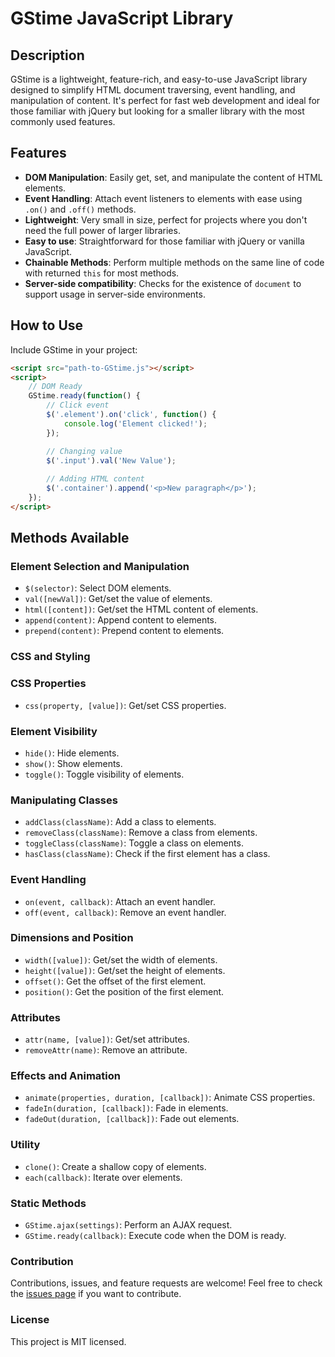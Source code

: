# GStime JavaScript Library

## Description

GStime is a lightweight, feature-rich, and easy-to-use JavaScript library designed to simplify HTML document traversing, event handling, and manipulation of content. It's perfect for fast web development and ideal for those familiar with jQuery but looking for a smaller library with the most commonly used features.

## Features

- **DOM Manipulation**: Easily get, set, and manipulate the content of HTML elements.
- **Event Handling**: Attach event listeners to elements with ease using `.on()` and `.off()` methods.
- **Lightweight**: Very small in size, perfect for projects where you don't need the full power of larger libraries.
- **Easy to use**: Straightforward for those familiar with jQuery or vanilla JavaScript.
- **Chainable Methods**: Perform multiple methods on the same line of code with returned `this` for most methods.
- **Server-side compatibility**: Checks for the existence of `document` to support usage in server-side environments.

## How to Use

Include GStime in your project:

```html
<script src="path-to-GStime.js"></script>
<script>
    // DOM Ready
    GStime.ready(function() {
        // Click event
        $('.element').on('click', function() {
            console.log('Element clicked!');
        });

        // Changing value
        $('.input').val('New Value');
        
        // Adding HTML content
        $('.container').append('<p>New paragraph</p>');
    });
</script>
```
## Methods Available

### Element Selection and Manipulation

- `$(selector)`: Select DOM elements.
- `val([newVal])`: Get/set the value of elements.
- `html([content])`: Get/set the HTML content of elements.
- `append(content)`: Append content to elements.
- `prepend(content)`: Prepend content to elements.

### CSS and Styling

### CSS Properties

- `css(property, [value])`: Get/set CSS properties.

### Element Visibility

- `hide()`: Hide elements.
- `show()`: Show elements.
- `toggle()`: Toggle visibility of elements.

### Manipulating Classes

- `addClass(className)`: Add a class to elements.
- `removeClass(className)`: Remove a class from elements.
- `toggleClass(className)`: Toggle a class on elements.
- `hasClass(className)`: Check if the first element has a class.

### Event Handling

- `on(event, callback)`: Attach an event handler.
- `off(event, callback)`: Remove an event handler.

### Dimensions and Position

- `width([value])`: Get/set the width of elements.
- `height([value])`: Get/set the height of elements.
- `offset()`: Get the offset of the first element.
- `position()`: Get the position of the first element.

### Attributes

- `attr(name, [value])`: Get/set attributes.
- `removeAttr(name)`: Remove an attribute.

### Effects and Animation

- `animate(properties, duration, [callback])`: Animate CSS properties.
- `fadeIn(duration, [callback])`: Fade in elements.
- `fadeOut(duration, [callback])`: Fade out elements.

### Utility

- `clone()`: Create a shallow copy of elements.
- `each(callback)`: Iterate over elements.

### Static Methods

- `GStime.ajax(settings)`: Perform an AJAX request.
- `GStime.ready(callback)`: Execute code when the DOM is ready.

### Contribution

Contributions, issues, and feature requests are welcome! Feel free to check the [issues page](#) if you want to contribute.

### License

This project is MIT licensed.